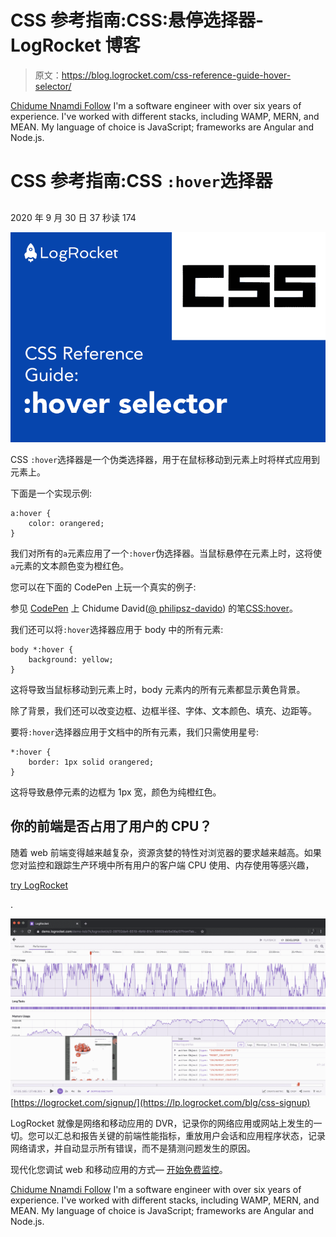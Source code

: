 # CSS 参考指南:CSS:悬停选择器- LogRocket 博客

> 原文：<https://blog.logrocket.com/css-reference-guide-hover-selector/>

[Chidume Nnamdi Follow](https://blog.logrocket.com/author/chidumennamdi/) I'm a software engineer with over six years of experience. I've worked with different stacks, including WAMP, MERN, and MEAN. My language of choice is JavaScript; frameworks are Angular and Node.js.

# CSS 参考指南:CSS `:hover`选择器

## 

2020 年 9 月 30 日 37 秒读 174

![CSS Reference Guide: CSS :hover Selector](img/f2346f96fb9844d07cc4d36d166119a5.png)

CSS `:hover`选择器是一个伪类选择器，用于在鼠标移动到元素上时将样式应用到元素上。

下面是一个实现示例:

```
a:hover {
    color: orangered;
}
```

我们对所有的`a`元素应用了一个`:hover`伪选择器。当鼠标悬停在元素上时，这将使`a`元素的文本颜色变为橙红色。

您可以在下面的 CodePen 上玩一个真实的例子:

参见 [CodePen](https://codepen.io) 上 Chidume David([@ philipsz-davido](https://codepen.io/philipsz-davido))
的笔[CSS:hover](https://codepen.io/philipsz-davido/pen/XWdYvGJ)。

我们还可以将`:hover`选择器应用于 body 中的所有元素:

```
body *:hover {
    background: yellow;
}
```

这将导致当鼠标移动到元素上时，body 元素内的所有元素都显示黄色背景。

除了背景，我们还可以改变边框、边框半径、字体、文本颜色、填充、边距等。

要将`:hover`选择器应用于文档中的所有元素，我们只需使用星号:

```
*:hover {
    border: 1px solid orangered;
}
```

这将导致悬停元素的边框为 1px 宽，颜色为纯橙红色。

## 你的前端是否占用了用户的 CPU？

随着 web 前端变得越来越复杂，资源贪婪的特性对浏览器的要求越来越高。如果您对监控和跟踪生产环境中所有用户的客户端 CPU 使用、内存使用等感兴趣，

[try LogRocket](https://lp.logrocket.com/blg/css-signup)

.

[![LogRocket Dashboard Free Trial Banner](img/dacb06c713aec161ffeaffae5bd048cd.png)](https://lp.logrocket.com/blg/css-signup)[https://logrocket.com/signup/](https://lp.logrocket.com/blg/css-signup)

LogRocket 就像是网络和移动应用的 DVR，记录你的网络应用或网站上发生的一切。您可以汇总和报告关键的前端性能指标，重放用户会话和应用程序状态，记录网络请求，并自动显示所有错误，而不是猜测问题发生的原因。

现代化您调试 web 和移动应用的方式— [开始免费监控](https://lp.logrocket.com/blg/css-signup)。

[Chidume Nnamdi Follow](https://blog.logrocket.com/author/chidumennamdi/) I'm a software engineer with over six years of experience. I've worked with different stacks, including WAMP, MERN, and MEAN. My language of choice is JavaScript; frameworks are Angular and Node.js.